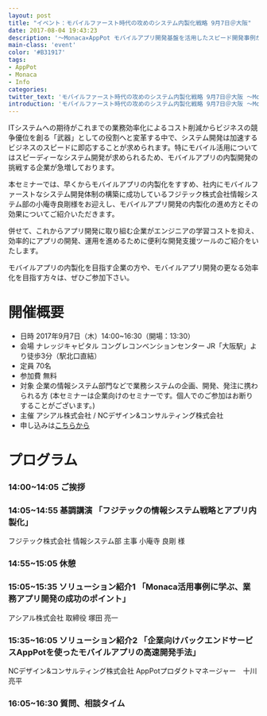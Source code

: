 ```yaml
---
layout: post
title: "イベント：モバイルファースト時代の攻めのシステム内製化戦略 9月7日＠大阪"
date: 2017-08-04 19:43:23
description: '～Monaca✕AppPot モバイルアプリ開発基盤を活用したスピード開発事例から〜'
main-class: 'event'
color: '#B31917'
tags:
- AppPot
- Monaca
- Info
categories:
twitter_text: 'モバイルファースト時代の攻めのシステム内製化戦略 9月7日＠大阪 ～Monaca✕AppPot モバイルアプリ開発基盤を活用したスピード開発事例から〜'
introduction: 'モバイルファースト時代の攻めのシステム内製化戦略 9月7日＠大阪 ～Monaca✕AppPot モバイルアプリ開発基盤を活用したスピード開発事例から〜'
---
```


ITシステムへの期待がこれまでの業務効率化によるコスト削減からビジネスの競争優位を創る「武器」としての役割へと変革する中で、システム開発は加速するビジネスのスピードに即応することが求められます。特にモバイル活用についてはスピーディーなシステム開発が求められるため、モバイルアプリの内製開発の挑戦する企業が急増しております。

本セミナーでは、早くからモバイルアプリの内製化をすすめ、社内にモバイルファーストなシステム開発体制の構築に成功しているフジテック株式会社情報システム部の小庵寺良剛様をお迎えし、モバイルアプリ開発の内製化の進め方とその効果についてご紹介いただきます。

併せて、これからアプリ開発に取り組む企業がエンジニアの学習コストを抑え、効率的にアプリの開発、運用を進めるために便利な開発支援ツールのご紹介をいたします。

モバイルアプリの内製化を目指す企業の方や、モバイルアプリ開発の更なる効率化を目指す方々は、ぜひご参加下さい。

# 開催概要
- 日時	2017年9月7日（木）14:00~16:30（開場：13:30）
- 会場 	ナレッジキャピタル コングレコンベンションセンター JR「大阪駅」より徒歩3分（駅北口直結）
- 定員	70名
- 参加費 	無料
- 対象 	企業の情報システム部門などで業務システムの企画、開発、発注に携わられる方 (本セミナーは企業向けのセミナーです。個人でのご参加はお断りすることがございます。)
- 主催	アシアル株式会社 / NCデザイン&コンサルティング株式会社
- 申し込みは[こちらから](https://form.k3r.jp/asial/Seminar20170907)
    

# プログラム

### 14:00~14:05 ご挨拶
### 14:05~14:55 基調講演 「フジテックの情報システム戦略とアプリ内製化」
フジテック株式会社 情報システム部 主事 小庵寺 良剛 様
### 14:55~15:05 休憩
### 15:05~15:35 ソリューション紹介1 「Monaca活用事例に学ぶ、業務アプリ開発の成功のポイント」
アシアル株式会社 取締役 塚田 亮一
### 15:35~16:05 ソリューション紹介2 「企業向けバックエンドサービスAppPotを使ったモバイルアプリの高速開発手法」
NCデザイン&コンサルティング株式会社
AppPotプロダクトマネージャー　十川 亮平
### 16:05~16:30 質問、相談タイム


